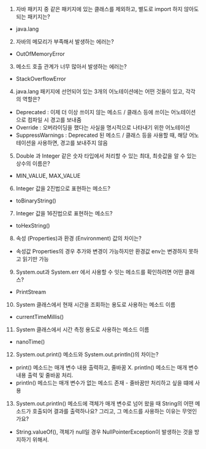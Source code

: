 1. 자바 패키지 중 같은 패키지에 있는 클래스를 제외하고, 별도로 import 하지 않아도 되는 패키지는?
- java.lang

2. 자바의 메모리가 부족해서 발생하는 에러는?
- OutOfMemoryError

3. 메소드 호출 관계가 너무 많아서 발생하는 에러는?
- StackOverflowError

4. java.lang 패키지에 선언되어 있는 3개의 어노테이션에는 어떤 것들이 있고, 각각의 역할은?
- Deprecated : 이제 더 이상 쓰이지 않는 메소드 / 클래스 등에 쓰이는 어노테이션으로 컴파일 시 경고를 보내줌
- Override : 오버라이딩을 했다는 사실을 명시적으로 나타내기 위한 어노테이션
- SuppressWarnings : Deprecated 된 메소드 / 클래스 등을 사용할 때, 해당 어노테이션을 사용하면, 경고를 보내주지 않음

5. Double 과 Integer 같은 숫자 타입에서 처리할 수 있는 최대, 최솟값을 알 수 있는 상수의 이름은?
- MIN_VALUE, MAX_VALUE

6. Integer 값을 2진법으로 표현하는 메소드?
- toBinaryString()

7. Integer 값을 16진법으로 표현하는 메소드?
- toHexString()

8. 속성 (Properties)과 환경 (Environment) 값의 차이는?
- 속성값 Properties의 경우 추가와 변경이 가능하지만 환경값 env는 변경하지 못하고 읽기만 가능

9. System.out과 System.err 에서 사용할 수 잇는 메소드를 확인하려면 어떤 클래스?
- PrintStream

10. System 클래스에서 현재 시간을 조회하는 용도로 사용하는 메소드 이름
- currentTimeMillis()

11. System 클래스에서 시간 측정 용도로 사용하는 메소드 이름
- nanoTime()

12. System.out.print() 메소드와 System.out.println()의 차이는?
- print() 메소드는 매개 변수 내용 출력하고, 줄바꿈 X. println() 메소드는 매개 변수 내용 출력 및 줄바꿈 처리.
- println() 메소드는 매개 변수가 없는 메소드 존재 - 줄바꿈만 처리하고 싶을 떄에 사용

13. System.out.println() 메소드에 객체가 매개 변수로 넘어 왔을 때 String의 어떤 메소드가 호출되어 결과를 출력하나요?
그리고, 그 메소드를 사용하는 이유는 무엇인가요?
- String.valueOf(), 객체가 null일 경우 NullPointerException이 발생하는 것을 방지하기 위해서.
